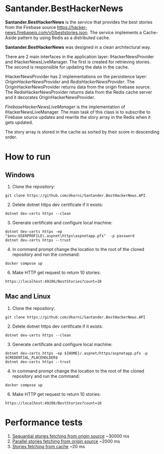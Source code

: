# Santander.BestHackerNews
**Santander.BestHackerNews** is the service that provides the best stories from the Firebase source https://hacker-news.firebaseio.com/v0/beststories.json. The service implements a Cache-Aside pattern by using Redis as a distributed cache.

**Santander.BestHackerNews** was designed in a clean architectural way.

There are 2 main interfaces in the application layer: IHackerNewsProvider and IHackerNewsLiveManager. The first is created for retrieving stories. The second is responsible for updating the data in the cache.

IHackerNewsProvider has 2 implementations on the persistence layer: *OriginHackerNewsProvider* and *RedisHackerNewsProvider*. The OriginHackerNewsProvider returns data from the origin firebase source. The RedisHackerNewsProvider returns data from the Redis cache server and it decorates OriginHackerNewsProvider.

*FirebaseHackerNewsLiveManager* is the implementation of IHackerNewsLiveManager. The main task of this class is to subscribe to Firebase source updates and rewrite the story array in the Redis when it gets updated.

The story array is stored in the cache as sorted by their score in descending order.

# How to run
## Windows
1. Clone the repository:
```
git clone https://github.com/dkorni/Santander.BestHackerNews.API
```
2. Delete dotnet https dev certificate if it exists:
```
dotnet dev-certs https --clean
```
3. Generate certificate and configure local machine:
```
dotnet dev-certs https -ep "$env:USERPROFILE\.aspnet\https\aspnetapp.pfx"  -p password
dotnet dev-certs https --trust
```
4. In command prompt change the location to the root of the cloned repository and run the command:
```
docker compose up
```
6. Make HTTP get request to return 10 stories:
```
https://localhost:49206/BestStories?count=10
```

## Mac and Linux
1. Clone the repository:
```
git clone https://github.com/dkorni/Santander.BestHackerNews.API
```
2. Delete dotnet https dev certificate if it exists:
```
dotnet dev-certs https --clean
```
3. Generate certificate and configure local machine:
```
dotnet dev-certs https -ep ${HOME}/.aspnet/https/aspnetapp.pfx -p $CREDENTIAL_PLACEHOLDER$
dotnet dev-certs https --trust
```
4. In command prompt change the location to the root of the cloned repository and run the command:
```
docker compose up
```
6. Make HTTP get request to return 10 stories:
```
https://localhost:49206/BestStories?count=10
```

# Performance tests
1. [Sequantial stories fetching from origin source](Screenshots/DirectSequantialReadingOfBestStories.png) ~30000 ms
2. [Parallel stories fetching from origin source](Screenshots/ParallelReadingOfBestStories.png) ~2000 ms
3. [Stories fetching from cache](Screenshots/ResponseFromCache.png) ~20 ms
